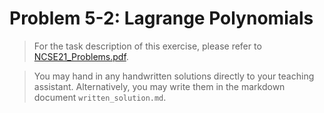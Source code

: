 # Problem 5-2: Lagrange Polynomials

> For the task description of this exercise, please refer to [NCSE21_Problems.pdf](
https://www.sam.math.ethz.ch/~grsam/NCSE21/HOMEWORK/NCSE21_Problems.pdf). 

> You may hand in any handwritten solutions directly to your teaching assistant. Alternatively, you may write them in the markdown document `written_solution.md`.
